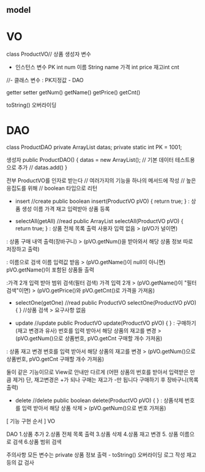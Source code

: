 ## model

# VO
class ProductVO// 상품
생성자
변수
- 인스턴스 변수
PK int num
이름 String name
가격 int price
재고int cnt


//- 클래스 변수 : PK지정값 - DAO

getter setter
getNum()
getName()
getPrice()
getCnt()

toString() 오버라이딩


# DAO
class ProductDAO
private ArrayList<ProductVO> datas;
private static int PK = 1001;

생성자
public ProductDAO() {
	datas = new ArrayList<ProductVO>();
	// 기본 데이터 테스트용으로 추가
	// datas.add()
}

전부 ProductVO를 인자로 받는다
// 여러가지의 기능을 하나의 메서드에 작성
// 높은 응집도를 위해
// boolean 타입으로 리턴

- insert //create
public boolean insert(ProductVO pVO) {
	return true;
}
: 상품 생성 
이름 가격 재고 입력받아 상품 등록

- selectAll(getAll) //read
public ArrayList<ProductVO> selectAll(ProductVO pVO) {
	return true;
}
: 상품 전체 목록 출력
사용자 입력 없음 	> (pVO가 널이면)

: 상품 구매 내역 출력(장바구니) > (pVO.getNum()을 받아와서 해당 상품 정보 따로 저장하고 출력)

: 이름으로 검색
이름 입력값 받음 	> (pVO.getName()이 null이 아니면)
pVO.getName()이 포함된 상품들 출력

:가격 2개 입력 받아 범위 검색(필터 검색)
가격 입력 2개 	> (pVO.getName()이 "필터검색"이면)
		> (pVO.getPrice()와 pVO.getCnt()로 가격을 가져옴)

- selectOne(getOne) //read
public ProductVO selectOne(ProductVO pVO) {
}
//상품 검색 > 요구사항 없음


- update //update
public ProductVO update(ProductVO pVO) {
}
: 구매하기(재고 변경과 유사)
번호를 입력 받아서 해당 상품의 재고를 변경 > (pVO.getNum()으로 상품번호, pVO.getCnt 구매할 개수 가져옴)

: 상품 재고 변경 
번호를 입력 받아서 해당 상품의 재고를 변경 > (pVO.getNum()으로 상품번호, pVO.getCnt 구매할 개수 가져옴)

둘이 같은 기능이므로 View로 안내만 다르게
(어떤 상품의 번호를 받아서 입력받은 만큼 제거)
단, 재고변경은 +가 되나 구매는 재고가 -만 됩니다
구매하기 후 장바구니(목록 출력)

- delete //delete
public boolean delete(ProductVO pVO) {
}
: 상품삭제
번호를 입력 받아서 해당 상품 삭제 > (pVO.getNum()으로 번호 가져옴)



[ 기능 구현 순서 ]
VO

DAO
1.상품 추가
2.상품 전체 목록 출력
3.상품 삭제
4.상품 재고 변경
5. 상품 이름으로 검색
6.상품 범위 검색

주의사항
모든 변수는 private
상품 정보 출력 - toString() 오버라이딩
로그 작성
재고 등의 값 검사






